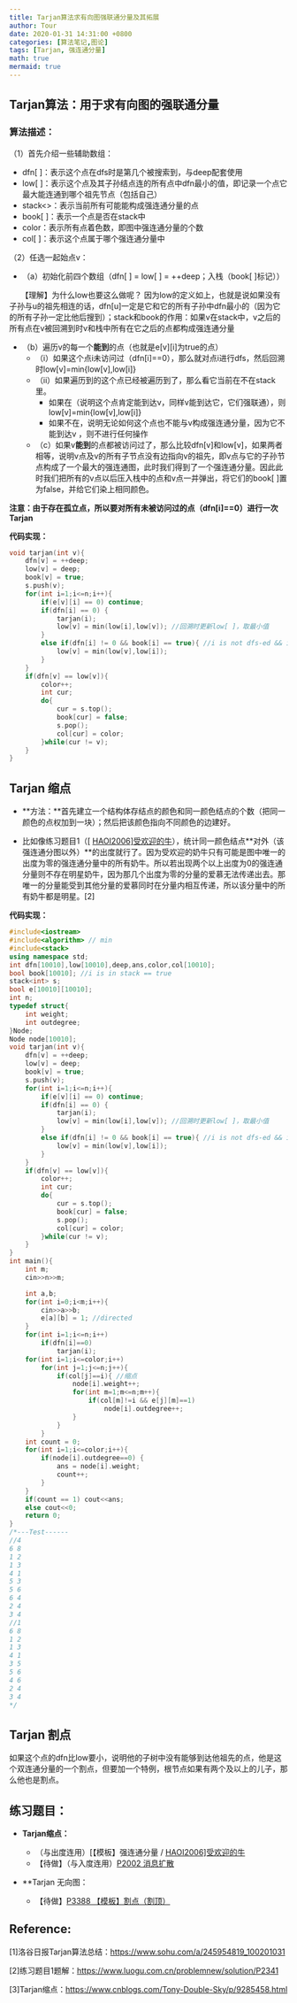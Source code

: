 ```yaml
---
title: Tarjan算法求有向图强联通分量及其拓展
author: Tour
date: 2020-01-31 14:31:00 +0800
categories: [算法笔记,图论]
tags: [Tarjan, 强连通分量]
math: true
mermaid: true
---
```


## Tarjan算法：用于求有向图的强联通分量

### **算法描述：**

（1）首先介绍一些辅助数组：

* dfn[ ]：表示这个点在dfs时是第几个被搜索到，与deep配套使用
* low[ ]：表示这个点及其子孙结点连的所有点中dfn最小的值，即记录一个点它最大能连通到哪个祖先节点（包括自己）
* stack<>：表示当前所有可能能构成强连通分量的点
* book[ ]：表示一个点是否在stack中
* color：表示所有点着色数，即图中强连通分量的个数
* col[ ]：表示这个点属于哪个强连通分量中

（2）任选一起始点v：

* （a）初始化前四个数组（dfn[ ] = low[ ] = ++deep；入栈（book[ ]标记））

　　【理解】为什么low也要这么做呢？ 因为low的定义如上，也就是说如果没有子孙与u的祖先相连的话，dfn[u]一定是它和它的所有子孙中dfn最小的（因为它的所有子孙一定比他后搜到）；stack和book的作用：如果v在stack中，v之后的所有点在v被回溯到时v和栈中所有在它之后的点都构成强连通分量

* （b）遍历v的每一个**能到**的点（也就是e[v][i]为true的点）
  * （i）如果这个点i未访问过（dfn[i]==0），那么就对点i进行dfs，然后回溯时low[v]=min{low[v],low[i]}
  * （ii）如果遍历到的这个点已经被遍历到了，那么看它当前在不在stack里。
    * 如果在（说明这个点肯定能到达v，同样v能到达它，它们强联通），则low[v]=min{low[v],low[i]} 
    * 如果不在，说明无论如何这个点也不能与v构成强连通分量，因为它不能到达v ，则不进行任何操作
  * （c）如果v**能到**的点都被访问过了，那么比较dfn[v]和low[v]，如果两者相等，说明v点及v的所有子节点没有边指向v的祖先，即v点与它的子孙节点构成了一个最大的强连通图，此时我们得到了一个强连通分量。因此此时我们把所有的v点以后压入栈中的点和v点一并弹出，将它们的book[ ]置为false，并给它们染上相同颜色。

**注意：由于存在孤立点，所以要对所有未被访问过的点（dfn[i]==0）进行一次Tarjan**



**代码实现：**


```cpp
void tarjan(int v){
    dfn[v] = ++deep;
    low[v] = deep;
    book[v] = true;
    s.push(v);
    for(int i=1;i<=n;i++){
        if(e[v][i] == 0) continue;
        if(dfn[i] == 0) {
            tarjan(i);
            low[v] = min(low[i],low[v]); //回溯时更新low[ ]，取最小值
        }
        else if(dfn[i] != 0 && book[i] == true){ //i is not dfs-ed && is in stack
            low[v] = min(low[v],low[i]);
        } 
    }
    if(dfn[v] == low[v]){
        color++;
        int cur;
        do{
            cur = s.top();
            book[cur] = false;
            s.pop();
            col[cur] = color;
        }while(cur != v);    
    }    
}
```




## Tarjan 缩点

* **方法：**首先建立一个结构体存结点的颜色和同一颜色结点的个数（把同一颜色的点权加到一块）；然后把该颜色指向不同颜色的边建好。

* 比如像练习题目1（[ [HAOI2006\]受欢迎的牛](https://www.luogu.com.cn/problem/P2341)），统计同一颜色结点**对外（该强连通分图以外）**的出度就行了。因为受欢迎的奶牛只有可能是图中唯一的出度为零的强连通分量中的所有奶牛。所以若出现两个以上出度为0的强连通分量则不存在明星奶牛，因为那几个出度为零的分量的爱慕无法传递出去。那唯一的分量能受到其他分量的爱慕同时在分量内相互传递，所以该分量中的所有奶牛都是明星。[2]

 

**代码实现：**


```cpp
#include<iostream>
#include<algorithm> // min
#include<stack>
using namespace std;
int dfn[10010],low[10010],deep,ans,color,col[10010];
bool book[10010]; //i is in stack == true
stack<int> s;
bool e[10010][10010];
int n;
typedef struct{
    int weight;
    int outdegree;
}Node;
Node node[10010];
void tarjan(int v){
    dfn[v] = ++deep;
    low[v] = deep;
    book[v] = true;
    s.push(v);
    for(int i=1;i<=n;i++){
        if(e[v][i] == 0) continue;
        if(dfn[i] == 0) {
            tarjan(i);
            low[v] = min(low[i],low[v]); //回溯时更新low[ ]，取最小值
        }
        else if(dfn[i] != 0 && book[i] == true){ //i is not dfs-ed && is in stack
            low[v] = min(low[v],low[i]);
        } 
    }
    if(dfn[v] == low[v]){
        color++;
        int cur;
        do{
            cur = s.top();
            book[cur] = false;
            s.pop();
            col[cur] = color;
        }while(cur != v);    
    }    
}
int main(){
    int m;
    cin>>n>>m;

    int a,b;
    for(int i=0;i<m;i++){
        cin>>a>>b;
        e[a][b] = 1; //directed
    }
    for(int i=1;i<=n;i++)
        if(dfn[i]==0)
            tarjan(i);
    for(int i=1;i<=color;i++)
        for(int j=1;j<=n;j++){
            if(col[j]==i){ //缩点 
                node[i].weight++;
                for(int m=1;m<=n;m++){
                    if(col[m]!=i && e[j][m]==1) 
                        node[i].outdegree++;
                }
            }
        }
    int count = 0;
    for(int i=1;i<=color;i++){
        if(node[i].outdegree==0) {
            ans = node[i].weight;
            count++;
        }
    }
    if(count == 1) cout<<ans;
    else cout<<0;
    return 0;
} 
/*---Test------
//4
6 8
1 2
1 3
4 1
5 3
5 6
6 4
2 4
3 4
//1
6 8
1 2
1 3
4 1
3 5
5 6
4 6
2 4
3 4
*/
```




## Tarjan 割点

如果这个点的dfn比low要小，说明他的子树中没有能够到达他祖先的点，他是这个双连通分量的一个割点，但要加一个特例，根节点如果有两个及以上的儿子，那么他也是割点。

 

 

## 练习题目：

* **Tarjan缩点：**
  * （与出度连用）[【模板】强连通分量 / [HAOI2006\]受欢迎的牛](https://www.luogu.com.cn/problem/P2341)
  * 【待做】（与入度连用）[P2002 消息扩散 ](https://www.luogu.com.cn/problem/P2002)

* **Tarjan 无向图：
  * 【待做】[P3388 【模板】割点（割顶）](https://www.luogu.com.cn/problem/P3388)

 

 

## Reference:

[1]洛谷日报Tarjan算法总结：https://www.sohu.com/a/245954819_100201031

[2]练习题目1题解：https://www.luogu.com.cn/problemnew/solution/P2341

[3]Tarjan缩点：https://www.cnblogs.com/Tony-Double-Sky/p/9285458.html
